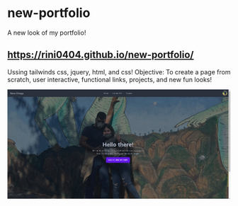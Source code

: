 # new-portfolio
A new look of my portfolio!
## https://rini0404.github.io/new-portfolio/
Ussing tailwinds css, jquery, html, and css!
Objective: To create a page from scratch, user interactive, functional links, projects, and new fun looks!

![alt text](./assets/img/PortfolioPic.PNG)
